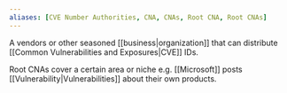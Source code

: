 ```yaml
---
aliases: [CVE Number Authorities, CNA, CNAs, Root CNA, Root CNAs]
---
```


A vendors or other seasoned [[business|organization]] that can distribute [[Common Vulnerabilities and Exposures|CVE]] IDs.

Root CNAs cover a certain area or niche e.g. [[Microsoft]] posts [[Vulnerability|Vulnerabilities]] about their own products.